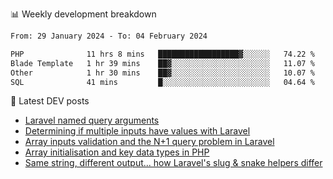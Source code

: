 📊 Weekly development breakdown
<!--START_SECTION:waka-->

```txt
From: 29 January 2024 - To: 04 February 2024

PHP              11 hrs 8 mins   ██████████████████▓░░░░░░   74.22 %
Blade Template   1 hr 39 mins    ██▓░░░░░░░░░░░░░░░░░░░░░░   11.07 %
Other            1 hr 30 mins    ██▓░░░░░░░░░░░░░░░░░░░░░░   10.07 %
SQL              41 mins         █░░░░░░░░░░░░░░░░░░░░░░░░   04.64 %
```

<!--END_SECTION:waka-->

📕 Latest DEV posts
<!-- BLOG-POST-LIST:START -->
- [Laravel named query arguments](https://dev.to/michaelvickersuk/laravel-named-query-arguments-28kd)
- [Determining if multiple inputs have values with Laravel](https://dev.to/michaelvickersuk/determining-if-multiple-inputs-have-values-with-laravel-km6)
- [Array inputs validation and the N+1 query problem in Laravel](https://dev.to/michaelvickersuk/array-inputs-validation-and-the-n1-query-problem-in-laravel-2agb)
- [Array initialisation and key data types in PHP](https://dev.to/michaelvickersuk/array-initialisation-and-key-data-types-in-php-1e5b)
- [Same string, different output... how Laravel&#39;s slug &amp; snake helpers differ](https://dev.to/michaelvickersuk/same-string-different-output-how-laravels-slug-snake-helpers-differ-1ccj)
<!-- BLOG-POST-LIST:END -->
